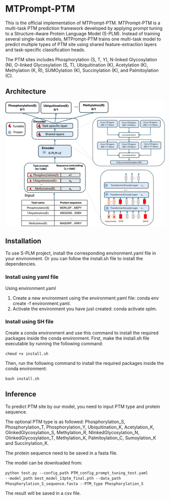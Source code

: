 # MTPrompt-PTM

This is the official implementation of MTPrompt-PTM. MTPrompt-PTM is a multi-task PTM prediction framework developed by applying prompt tuning to a Structure-Aware Protein Language Model (S-PLM). Instead of training several single-task models, MTPrompt-PTM trains one multi-task model to predict multiple types of PTM site using shared feature-extraction layers and task-specific classification heads. 

The PTM sites includes Phosphorylation (S, T, Y), N-linked Glycosylation (N), O-linked Glycosylation (S, T), Ubiquitination (K), Acetylation (K), Methylation (K, R), SUMOylation (K), Succinylation (K), and Palmitoylation (C).

<h2>Architecture</h2>
<img width="800" alt="image" src="https://github.com/hanye311/MTPrompt-PTM/blob/main/Architecture.jpg" />

<h2>Installation</h2>

To use S-PLM project, install the corresponding environment.yaml file in your environment. Or you can follow the install.sh file to install the dependencies.

<h3>Install using yaml file</h3>

Using environment.yaml

1. Create a new environment using the environment.yaml file: conda env create -f environment.yaml.
2. Activate the environment you have just created: conda activate splm.

<h3>Install using SH file</h3>

Create a conda environment and use this command to install the required packages inside the conda environment. First, make the install.sh file executable by running the following command:

<code>chmod +x install.sh</code>

Then, run the following command to install the required packages inside the conda environment:

<code>bash install.sh</code>

<h2>Inference</h2>

To predict PTM site by our model, you need to input PTM type and protein sequence. 

The optional PTM type is as followed: Phosphorylation_S, Phosphorylation_T, Phosphorylation_Y, Ubiquitination_K, Acetylation_K, OlinkedGlycosylation_S, Methylation_R, NlinkedGlycosylation_N, OlinkedGlycosylation_T, Methylation_K, Palmitoylation_C, Sumoylation_K and Succinylation_K.

The protein sequence need to be saved in a fasta file.

The model can be downloaded from: 

<code>python test.py --config_path PTM_config_prompt_tuning_test.yaml --model_path best_model_13ptm_final.pth --data_path Phosphorylation_S_sequence.fasta --PTM_type Phosphorylation_S</code>

The result will be saved in a csv file.
